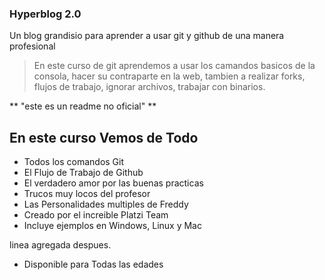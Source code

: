 ### Hyperblog 2.0

Un blog grandisio para aprender a usar git y github de una manera profesional

> En este curso de git aprendemos a usar los camandos basicos de la consola, hacer su contraparte en la web, tambien a realizar forks, flujos de trabajo, ignorar archivos, trabajar con binarios.

** "este es un readme no oficial" **

## En este curso Vemos de Todo
* Todos los comandos Git
* El Flujo de Trabajo de Github
* El verdadero amor por las buenas practicas
* Trucos muy locos del profesor
* Las Personalidades multiples de Freddy
* Creado por el increible Platzi Team
* Incluye ejemplos en Windows, Linux y Mac


linea agregada despues.
* Disponible para Todas las edades